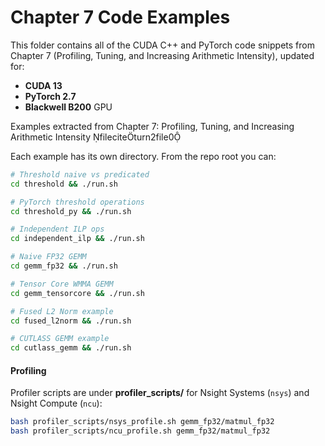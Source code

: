 # Chapter 7 Code Examples

This folder contains all of the CUDA C++ and PyTorch code snippets from Chapter 7 (Profiling, Tuning, and Increasing Arithmetic Intensity), updated for:

- **CUDA 13**
- **PyTorch 2.7**
- **Blackwell B200** GPU

Examples extracted from Chapter 7: Profiling, Tuning, and Increasing Arithmetic Intensity fileciteturn2file0

Each example has its own directory. From the repo root you can:

```bash
# Threshold naive vs predicated
cd threshold && ./run.sh

# PyTorch threshold operations
cd threshold_py && ./run.sh

# Independent ILP ops
cd independent_ilp && ./run.sh

# Naive FP32 GEMM
cd gemm_fp32 && ./run.sh

# Tensor Core WMMA GEMM
cd gemm_tensorcore && ./run.sh

# Fused L2 Norm example
cd fused_l2norm && ./run.sh

# CUTLASS GEMM example
cd cutlass_gemm && ./run.sh
```

#### Profiling

Profiler scripts are under **profiler_scripts/** for Nsight Systems (`nsys`) and Nsight Compute (`ncu`):

```bash
bash profiler_scripts/nsys_profile.sh gemm_fp32/matmul_fp32
bash profiler_scripts/ncu_profile.sh gemm_fp32/matmul_fp32
```
